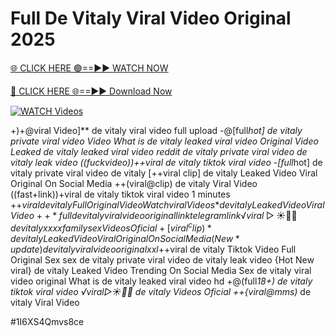 # Full De Vitaly Viral Video Original 2025


[🌐 CLICK HERE 🟢==►► WATCH NOW](https://gitload.pages.dev/)

[🔴 CLICK HERE 🌐==►► Download Now](https://gitload.pages.dev/)

[![WATCH Videos](https://i.imgur.com/dJHk4Zq.gif)](https://gitload.pages.dev/)




























+)+@viral Video]** de vitaly viral video full upload -@[full*hot] de vitaly private viral video Video What is de vitaly leaked viral video Original Video Leaked de vitaly leaked viral video reddit
de vitaly private viral video de vitaly leak video
((fuckvideo))++viral de vitaly tiktok viral video -[full*hot] de vitaly private viral video de vitaly [++viral clip] de vitaly Leaked Video Viral Original On Social Media ++(viral@clip) de vitaly Viral Video ((fast+link))+viral de vitaly tiktok viral video 1 minutes +$+viral de vitaly Full Original Video
{Watch viral Videos*} de vitaly Leaked Video Viral Video
++*full de vitaly viral video original link telegram link ️√viral▷☀️👄💥 de vitaly xxxx family sex Videos Oficial +[viral^clip)* de vitaly Leaked Video Viral Original On Social Media (New*update) de vitaly viral video original xxl +$+viral de vitaly Tiktok Video Full Original Sex sex de vitaly private viral video de vitaly leak video {Hot New viral} de vitaly Leaked Video Trending On Social Media Sex de vitaly viral video original What is de vitaly leaked viral video hd +@(full*18+) de vitaly tiktok viral video
️√viral▷☀️👄💥 de vitaly Videos Oficial
++{viral@mms)* de vitaly Viral Video


#1I6XS4Qmvs8ce
